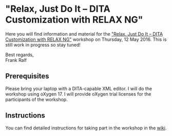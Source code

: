 # "Relax, Just Do It – DITA Customization with RELAX NG"

Here you will find information and material for the ["Relax, Just Do It – DITA Customization with RELAX NG"](http://conferences.tekom.de/comtecnica/program/presentations/program/sv_1399_/) workshop on Thursday, 12 May 2016. This is still work in progress so stay tuned!

Best regards,  
Frank Ralf

## Prerequisites
Please bring your laptop with a DITA-capable XML editor. I will do the workshop using oXygen 17. I will provide oXygen trial licenses for the participants of the workshop.


## Instructions 
You can find detailed instructions for taking part in the workshop in the [wiki](https://github.com/parson-AG/COMTecnica_2016/wiki).
